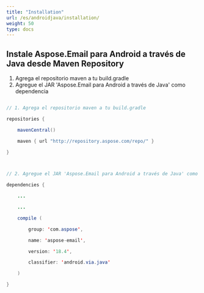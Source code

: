 ```yaml
---
title: "Installation"
url: /es/androidjava/installation/
weight: 50
type: docs
---
```


## **Instale Aspose.Email para Android a través de Java desde Maven Repository**
1. Agrega el repositorio maven a tu build.gradle
1. Agregue el JAR 'Aspose.Email para Android a través de Java' como dependencia

~~~Java

// 1. Agrega el repositorio maven a tu build.gradle

repositories {

    mavenCentral()

    maven { url "http://repository.aspose.com/repo/" }

}



// 2. Agregue el JAR 'Aspose.Email para Android a través de Java' como dependencia

dependencies {

    ...

    ...

    compile (

		group: 'com.aspose',

		name: 'aspose-email',

		version: '18.4',

		classifier: 'android.via.java'

	)

}

~~~
